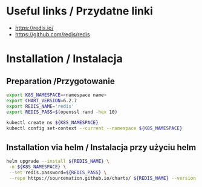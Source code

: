 # Useful links / Przydatne linki
- https://redis.io/
- https://github.com/redis/redis


# Installation / Instalacja
## Preparation /Przygotowanie

```bash
export K8S_NAMESPACE=<namespace name>
export CHART_VERSION=6.2.7
export REDIS_NAME='redis'
export REDIS_PASS=$(openssl rand -hex 10)

kubectl create ns ${K8S_NAMESPACE}
kubectl config set-context --current --namespace ${K8S_NAMESPACE}
```

## Installation via helm / Instalacja przy użyciu helm

```bash
helm upgrade --install ${REDIS_NAME} \
 -n ${K8S_NAMESPACE} \
 --set redis.password=${REDIS_PASS} \
 --repo https://sourcemation.github.io/charts/ ${REDIS_NAME} --version ${CHART_VERSION}
```